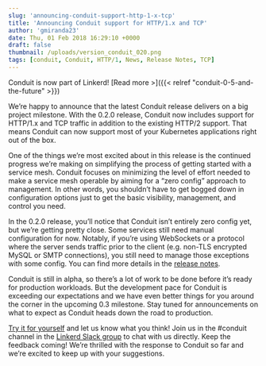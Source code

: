 ```yaml
---
slug: 'announcing-conduit-support-http-1-x-tcp'
title: 'Announcing Conduit support for HTTP/1.x and TCP'
author: 'gmiranda23'
date: Thu, 01 Feb 2018 16:29:10 +0000
draft: false
thumbnail: /uploads/version_conduit_020.png
tags: [conduit, Conduit, HTTP/1, News, Release Notes, TCP]
---
```


Conduit is now part of Linkerd! [Read more >]({{< relref
"conduit-0-5-and-the-future" >}})

We’re happy to announce that the latest Conduit release delivers on a big
project milestone. With the 0.2.0 release, Conduit now includes support for
HTTP/1.x and TCP traffic in addition to the existing HTTP/2 support. That means
Conduit can now support most of your Kubernetes applications right out of the
box.

One of the things we’re most excited about in this release is the continued
progress we’re making on simplifying the process of getting started with a
service mesh. Conduit focuses on minimizing the level of effort needed to make a
service mesh operable by aiming for a “zero config” approach to management. In
other words, you shouldn’t have to get bogged down in configuration options just
to get the basic visibility, management, and control you need.

In the 0.2.0 release, you’ll notice that Conduit isn’t entirely zero config yet,
but we’re getting pretty close. Some services still need manual configuration
for now. Notably, if you’re using WebSockets or a protocol where the server
sends traffic prior to the client (e.g. non-TLS encrypted MySQL or SMTP
connections), you still need to manage those exceptions with some config. You
can find more details in the [release
notes](https://github.com/runconduit/conduit/releases/tag/v0.2.0).

Conduit is still in alpha, so there’s a lot of work to be done before it’s ready
for production workloads. But the development pace for Conduit is exceeding our
expectations and we have even better things for you around the corner in the
upcoming 0.3 milestone. Stay tuned for announcements on what to expect as
Conduit heads down the road to production.

[Try it for yourself](https://conduit.io/getting-started/) and let us know what
you think! Join us in the #conduit channel in the [Linkerd Slack
group](http://linkerd.slack.com) to chat with us directly. Keep the feedback
coming! We’re thrilled with the response to Conduit so far and we’re excited to
keep up with your suggestions.
